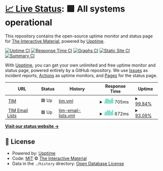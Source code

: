 # [📈 Live Status](https://status.tim.education): <!--live status--> **🟩 All systems operational**

This repository contains the open-source uptime monitor and status page for [The Interactive Material](https://tim.education), powered by [Upptime](https://github.com/upptime/upptime).

[![Uptime CI](https://github.com/TIM-JYU/status/workflows/Uptime%20CI/badge.svg)](https://github.com/TIM-JYU/status/actions?query=workflow%3A%22Uptime+CI%22)
[![Response Time CI](https://github.com/TIM-JYU/status/workflows/Response%20Time%20CI/badge.svg)](https://github.com/TIM-JYU/status/actions?query=workflow%3A%22Response+Time+CI%22)
[![Graphs CI](https://github.com/TIM-JYU/status/workflows/Graphs%20CI/badge.svg)](https://github.com/TIM-JYU/status/actions?query=workflow%3A%22Graphs+CI%22)
[![Static Site CI](https://github.com/TIM-JYU/status/workflows/Static%20Site%20CI/badge.svg)](https://github.com/TIM-JYU/status/actions?query=workflow%3A%22Static+Site+CI%22)
[![Summary CI](https://github.com/TIM-JYU/status/workflows/Summary%20CI/badge.svg)](https://github.com/TIM-JYU/status/actions?query=workflow%3A%22Summary+CI%22)

With [Upptime](https://upptime.js.org), you can get your own unlimited and free uptime monitor and status page, powered entirely by a GitHub repository. We use [Issues](https://github.com/TIM-JYU/status/issues) as incident reports, [Actions](https://github.com/TIM-JYU/status/actions) as uptime monitors, and [Pages](https://status.tim.education) for the status page.

<!--start: status pages-->
<!-- This summary is generated by Upptime (https://github.com/upptime/upptime) -->
<!-- Do not edit this manually, your changes will be overwritten -->
<!-- prettier-ignore -->
| URL | Status | History | Response Time | Uptime |
| --- | ------ | ------- | ------------- | ------ |
| <img alt="" src="https://icons.duckduckgo.com/ip3/tim.jyu.fi.ico" height="13"> [TIM](https://tim.jyu.fi) | 🟩 Up | [tim.yml](https://github.com/TIM-JYU/status/commits/HEAD/history/tim.yml) | <details><summary><img alt="Response time graph" src="./graphs/tim/response-time-week.png" height="20"> 705ms</summary><br><a href="https://status.tim.education/history/tim"><img alt="Response time 732" src="https://img.shields.io/endpoint?url=https%3A%2F%2Fraw.githubusercontent.com%2FTIM-JYU%2Fstatus%2FHEAD%2Fapi%2Ftim%2Fresponse-time.json"></a><br><a href="https://status.tim.education/history/tim"><img alt="24-hour response time 503" src="https://img.shields.io/endpoint?url=https%3A%2F%2Fraw.githubusercontent.com%2FTIM-JYU%2Fstatus%2FHEAD%2Fapi%2Ftim%2Fresponse-time-day.json"></a><br><a href="https://status.tim.education/history/tim"><img alt="7-day response time 705" src="https://img.shields.io/endpoint?url=https%3A%2F%2Fraw.githubusercontent.com%2FTIM-JYU%2Fstatus%2FHEAD%2Fapi%2Ftim%2Fresponse-time-week.json"></a><br><a href="https://status.tim.education/history/tim"><img alt="30-day response time 707" src="https://img.shields.io/endpoint?url=https%3A%2F%2Fraw.githubusercontent.com%2FTIM-JYU%2Fstatus%2FHEAD%2Fapi%2Ftim%2Fresponse-time-month.json"></a><br><a href="https://status.tim.education/history/tim"><img alt="1-year response time 727" src="https://img.shields.io/endpoint?url=https%3A%2F%2Fraw.githubusercontent.com%2FTIM-JYU%2Fstatus%2FHEAD%2Fapi%2Ftim%2Fresponse-time-year.json"></a></details> | <details><summary><a href="https://status.tim.education/history/tim">99.84%</a></summary><a href="https://status.tim.education/history/tim"><img alt="All-time uptime 99.97%" src="https://img.shields.io/endpoint?url=https%3A%2F%2Fraw.githubusercontent.com%2FTIM-JYU%2Fstatus%2FHEAD%2Fapi%2Ftim%2Fuptime.json"></a><br><a href="https://status.tim.education/history/tim"><img alt="24-hour uptime 100.00%" src="https://img.shields.io/endpoint?url=https%3A%2F%2Fraw.githubusercontent.com%2FTIM-JYU%2Fstatus%2FHEAD%2Fapi%2Ftim%2Fuptime-day.json"></a><br><a href="https://status.tim.education/history/tim"><img alt="7-day uptime 99.84%" src="https://img.shields.io/endpoint?url=https%3A%2F%2Fraw.githubusercontent.com%2FTIM-JYU%2Fstatus%2FHEAD%2Fapi%2Ftim%2Fuptime-week.json"></a><br><a href="https://status.tim.education/history/tim"><img alt="30-day uptime 99.91%" src="https://img.shields.io/endpoint?url=https%3A%2F%2Fraw.githubusercontent.com%2FTIM-JYU%2Fstatus%2FHEAD%2Fapi%2Ftim%2Fuptime-month.json"></a><br><a href="https://status.tim.education/history/tim"><img alt="1-year uptime 99.95%" src="https://img.shields.io/endpoint?url=https%3A%2F%2Fraw.githubusercontent.com%2FTIM-JYU%2Fstatus%2FHEAD%2Fapi%2Ftim%2Fuptime-year.json"></a></details>
| <img alt="" src="https://icons.duckduckgo.com/ip3/api.timlist.it.jyu.fi.ico" height="13"> [TIM Email Lists](https://api.timlist.it.jyu.fi/3.1) | 🟩 Up | [tim-email-lists.yml](https://github.com/TIM-JYU/status/commits/HEAD/history/tim-email-lists.yml) | <details><summary><img alt="Response time graph" src="./graphs/tim-email-lists/response-time-week.png" height="20"> 872ms</summary><br><a href="https://status.tim.education/history/tim-email-lists"><img alt="Response time 971" src="https://img.shields.io/endpoint?url=https%3A%2F%2Fraw.githubusercontent.com%2FTIM-JYU%2Fstatus%2FHEAD%2Fapi%2Ftim-email-lists%2Fresponse-time.json"></a><br><a href="https://status.tim.education/history/tim-email-lists"><img alt="24-hour response time 860" src="https://img.shields.io/endpoint?url=https%3A%2F%2Fraw.githubusercontent.com%2FTIM-JYU%2Fstatus%2FHEAD%2Fapi%2Ftim-email-lists%2Fresponse-time-day.json"></a><br><a href="https://status.tim.education/history/tim-email-lists"><img alt="7-day response time 872" src="https://img.shields.io/endpoint?url=https%3A%2F%2Fraw.githubusercontent.com%2FTIM-JYU%2Fstatus%2FHEAD%2Fapi%2Ftim-email-lists%2Fresponse-time-week.json"></a><br><a href="https://status.tim.education/history/tim-email-lists"><img alt="30-day response time 898" src="https://img.shields.io/endpoint?url=https%3A%2F%2Fraw.githubusercontent.com%2FTIM-JYU%2Fstatus%2FHEAD%2Fapi%2Ftim-email-lists%2Fresponse-time-month.json"></a><br><a href="https://status.tim.education/history/tim-email-lists"><img alt="1-year response time 945" src="https://img.shields.io/endpoint?url=https%3A%2F%2Fraw.githubusercontent.com%2FTIM-JYU%2Fstatus%2FHEAD%2Fapi%2Ftim-email-lists%2Fresponse-time-year.json"></a></details> | <details><summary><a href="https://status.tim.education/history/tim-email-lists">93.09%</a></summary><a href="https://status.tim.education/history/tim-email-lists"><img alt="All-time uptime 99.42%" src="https://img.shields.io/endpoint?url=https%3A%2F%2Fraw.githubusercontent.com%2FTIM-JYU%2Fstatus%2FHEAD%2Fapi%2Ftim-email-lists%2Fuptime.json"></a><br><a href="https://status.tim.education/history/tim-email-lists"><img alt="24-hour uptime 100.00%" src="https://img.shields.io/endpoint?url=https%3A%2F%2Fraw.githubusercontent.com%2FTIM-JYU%2Fstatus%2FHEAD%2Fapi%2Ftim-email-lists%2Fuptime-day.json"></a><br><a href="https://status.tim.education/history/tim-email-lists"><img alt="7-day uptime 93.09%" src="https://img.shields.io/endpoint?url=https%3A%2F%2Fraw.githubusercontent.com%2FTIM-JYU%2Fstatus%2FHEAD%2Fapi%2Ftim-email-lists%2Fuptime-week.json"></a><br><a href="https://status.tim.education/history/tim-email-lists"><img alt="30-day uptime 98.36%" src="https://img.shields.io/endpoint?url=https%3A%2F%2Fraw.githubusercontent.com%2FTIM-JYU%2Fstatus%2FHEAD%2Fapi%2Ftim-email-lists%2Fuptime-month.json"></a><br><a href="https://status.tim.education/history/tim-email-lists"><img alt="1-year uptime 99.14%" src="https://img.shields.io/endpoint?url=https%3A%2F%2Fraw.githubusercontent.com%2FTIM-JYU%2Fstatus%2FHEAD%2Fapi%2Ftim-email-lists%2Fuptime-year.json"></a></details>

<!--end: status pages-->

[**Visit our status website →**](https://status.tim.education)

## 📄 License

- Powered by: [Upptime](https://github.com/upptime/upptime)
- Code: [MIT](./LICENSE) © [The Interactive Material](https://tim.education)
- Data in the `./history` directory: [Open Database License](https://opendatacommons.org/licenses/odbl/1-0/)
